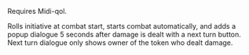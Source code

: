 Requires Midi-qol.

Rolls initiative at combat start, starts combat automatically, and adds a popup dialogue 5 seconds after damage is dealt with a next turn button. Next turn dialogue only shows owner of the token who dealt damage.
